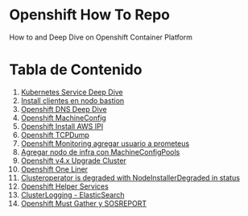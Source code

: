 Openshift How To Repo
=====================

How to and Deep Dive on Openshift Container Platform

# Tabla de Contenido

1. [Kubernetes Service Deep Dive](howto/kubernetes-service-deep-dive.md)
2. [Install clientes en nodo bastion](howto/install-clientes.md)
3. [Openshift DNS Deep Dive](howto/openshift-dns-deep-dive.md)
4. [Openshift MachineConfig](howto/openshift-machineconfig.adoc)
5. [Openshift Install AWS IPI](howto/openshift-install-aws-ipi.adoc)
6. [Openshift TCPDump](howto/openshift-tcpdump.adoc)
7. [Openshift Monitoring agregar usuario a prometeus](howto/openshift-monitoring-prometheus-user.adoc)
8. [Agregar nodo de infra con MachineConfigPools](howto/openshift-machineconfigpools.sh)
9. [Openshift v4.x Upgrade Cluster](howto/openshift-upgrade.md)
10. [Openshift One Liner](howto/openshift-oneliner.sh)
11. [Clusteroperator is degraded with NodeInstallerDegraded in status](https://access.redhat.com/solutions/4849711)
12. [Openshift Helper Services](https://github.com/RedHatOfficial/ocp4-helpernode)
13. [ClusterLogging - ElasticSearch](howto/openshift-clusterlogging.md)
14. [Openshift Must Gather y SOSREPORT](howto/openshift-sosreport-must-gather.md)